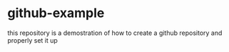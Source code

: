 # github-example
this repository is a demostration of how to create a github repository  and properly set it up
